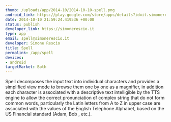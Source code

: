 ```yaml
--- 
thumb: /uploads/app/2014-10/2014-10-10-spell.png
android_link: https://play.google.com/store/apps/details?id=it.simonerescio.spell
date: 2014-10-10 21:59:24.419536 +00:00
status: publish
developer_link: https://simonerescio.it
type: app
email: spell@simonerescio.it
developer: Simone Rescio
title: Spell
permalink: /app/spell
devices: 
- android
targetMarket: Both
---
```


Spell decomposes the input text into individual characters and provides a simplified view mode to browse them one by one as a magnifier, in addition each character is associated with a descriptive text intelligible by the TTS engine to allow the correct pronunciation of complex string that do not form common words, particularly the Latin letters from A to Z in upper case are associated with the values of the English Telephone Alphabet, based on the US Financial standard (Adam, Bob , etc.).
